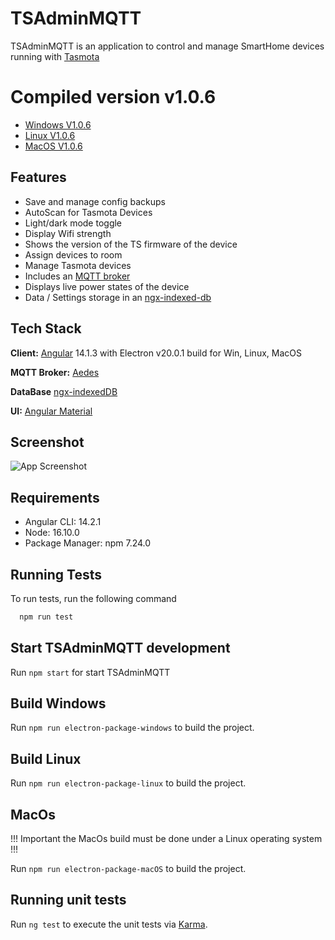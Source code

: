 
# TSAdminMQTT

TSAdminMQTT is an application to control and manage SmartHome devices running with [Tasmota](https://github.com/arendst/Tasmota) 

# Compiled version v1.0.6

- [Windows V1.0.6](https://www.dropbox.com/s/vunp3cjq7urkeas/TSAdminMQTT_v.1.0.6-win32-x64.zip?dl=1)
- [Linux V1.0.6](https://www.dropbox.com/s/ozlxftswwmr8w5r/TSAdminMQTT_v.1.0.6-linux-x64.zip?dl=1)
- [MacOS V1.0.6](https://www.dropbox.com/s/ak546k1c8pkkm9b/TSAdminMQTT_v.1.0.6-darwin-x64.zip?dl=1)

## Features

- Save and manage config backups
- AutoScan for Tasmota Devices
- Light/dark mode toggle
- Display Wifi strength
- Shows the version of the TS firmware of the device 
- Assign devices to room
- Manage Tasmota devices
- Includes an [MQTT broker](https://github.com/moscajs/aedes)
- Displays live power states of the device
- Data / Settings storage in an [ngx-indexed-db](https://github.com/assuncaocharles/ngx-indexed-db)


## Tech Stack

**Client:** [Angular](https://angular.io/) 14.1.3 with Electron v20.0.1 build for Win, Linux, MacOS 

**MQTT Broker:** [Aedes](https://github.com/moscajs/aedes)

**DataBase** [ngx-indexedDB](https://github.com/assuncaocharles/ngx-indexed-db)

**UI:** [Angular Material](https://material.angular.io/)


## Screenshot

![App Screenshot](https://i.postimg.cc/02qz0BZb/Screenshot-2022-08-24-094030.png)

## Requirements

- Angular CLI: 14.2.1
- Node: 16.10.0
- Package Manager: npm 7.24.0

## Running Tests

To run tests, run the following command

```bash
  npm run test
```

## Start TSAdminMQTT development

Run `npm start` for start TSAdminMQTT 

## Build Windows

Run `npm run electron-package-windows` to build the project.

## Build Linux 

Run `npm run electron-package-linux` to build the project.

## MacOs

!!! Important the MacOs build must be done under a Linux operating system !!!

Run `npm run electron-package-macOS` to build the project.

## Running unit tests

Run `ng test` to execute the unit tests via [Karma](https://karma-runner.github.io).
